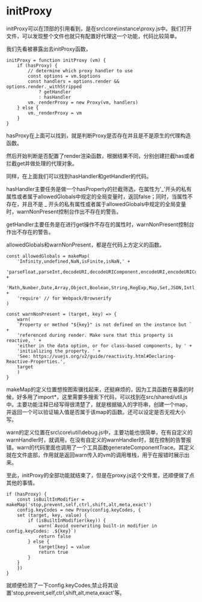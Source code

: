 # initProxy

initProxy可以在顶部的引用看到，是在src\core\instance\proxy.js中。我们打开文件，可以发现整个文件也就只有配置好代理这一个功能，代码比较简单。

我们先看被暴露出去initProxy函数，

    initProxy = function initProxy (vm) {
        if (hasProxy) {
            // determine which proxy handler to use
            const options = vm.$options
            const handlers = options.render && options.render._withStripped
                ? getHandler
                : hasHandler
            vm._renderProxy = new Proxy(vm, handlers)
        } else {
            vm._renderProxy = vm
        }
    }

hasProxy在上面可以找到，就是判断Proxy是否存在并且是不是原生的代理构造函数。

然后开始判断是否配置了render渲染函数，根据结果不同，分别创建拦截has或者拦截get并做处理的代理对象。

同样，在上面我们可以找到hasHandler和getHandler的代码。

hasHandler主要任务是做一个hasProperty的拦截筛选，在属性为'_'开头的私有属性或者属于allowedGlobals中规定的全局变量时，返回false；同时，当属性不存在，并且不是 _ 开头的私有属性或者属于allowedGlobals中规定的全局变量时，warnNonPresent控制台作出不存在的警告。

getHandler主要任务是在进行get操作不存在的属性时，warnNonPresent控制台作出不存在的警告。

allowedGlobals和warnNonPresent，都是在代码上方定义的函数。
    
    const allowedGlobals = makeMap(
        'Infinity,undefined,NaN,isFinite,isNaN,' +
        'parseFloat,parseInt,decodeURI,decodeURIComponent,encodeURI,encodeURIComponent,' +
        'Math,Number,Date,Array,Object,Boolean,String,RegExp,Map,Set,JSON,Intl,' +
        'require' // for Webpack/Browserify
    )

    const warnNonPresent = (target, key) => {
        warn(
        `Property or method "${key}" is not defined on the instance but ` +
        'referenced during render. Make sure that this property is reactive, ' +
        'either in the data option, or for class-based components, by ' +
        'initializing the property. ' +
        'See: https://vuejs.org/v2/guide/reactivity.html#Declaring-Reactive-Properties.',
        target
        )
    }

makeMap的定义位置想按图索骥找起来，还挺麻烦的，因为工具函数在暴露的时候，好多用了import*，这里需要多搜索下代码，可以找到在src/shared/util.js中。主要功能注释已经写得很清楚了，就是根据输入的字符串，创建一个map，并返回一个可以验证输入值是否属于该map的函数。还可以设定是否无视大小写。

warn的定义位置在src\core\util\debug.js中，主要功能也很简单，在有自定义的warnHandler时，就调用，在没有自定义的warnHandler时，就在控制的告警报错。warn的代码里面也调用了一个工具函数generateComponentTrace。其定义就在文件底部，作用就是返回warn传入的vm的调用堆栈，用于在报错时展示出来。

至此，initProxy的全部功能就结束了，但是在proxy.js这个文件里，还顺便做了点其他的事情。

    if (hasProxy) {
        const isBuiltInModifier = makeMap('stop,prevent,self,ctrl,shift,alt,meta,exact')
        config.keyCodes = new Proxy(config.keyCodes, {
        set (target, key, value) {
            if (isBuiltInModifier(key)) {
                warn(`Avoid overwriting built-in modifier in config.keyCodes: .${key}`)
                return false
            } else {
                target[key] = value
                return true
            }
        }
        })
    }

就顺便检测了一下config.keyCodes,禁止将其设置'stop,prevent,self,ctrl,shift,alt,meta,exact'等。
